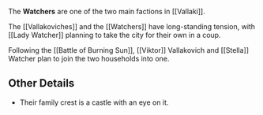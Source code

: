 The **Watchers** are one of the two main factions in [[Vallaki]].

The [[Vallakoviches]] and the [[Watchers]] have long-standing tension, with [[Lady Watcher]] planning to take the city for their own in a coup.

Following the [[Battle of Burning Sun]], [[Viktor]] Vallakovich and [[Stella]] Watcher plan to join the two households into one.

## Other Details
- Their family crest is a castle with an eye on it.